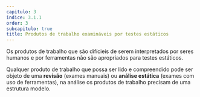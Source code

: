 ```yaml
---
capitulo: 3
indice: 3.1.1
order: 3
subcapitulo: true
title: Produtos de trabalho examináveis por testes estáticos
---
```


<p>
Os produtos de trabalho que são difícieis de serem interpretados por seres humanos e por ferramentas não são apropriados para testes estáticos. 
</p>

<p>
Qualquer produto de trabalho que possa ser lido e compreendido pode ser objeto de uma <b>revisão</b> (exames manuais) ou <b>análise estática</b> (exames com uso de ferramentas), na análise os produtos de trabalho precisam de uma estrutura modelo.
</p>
